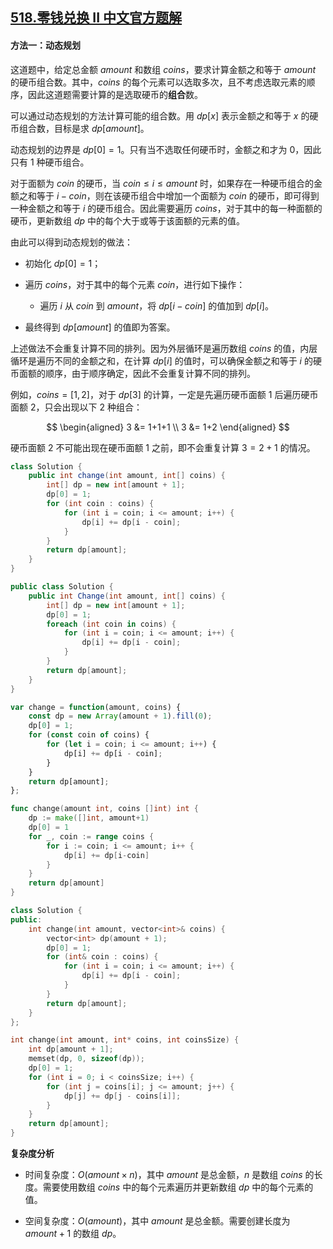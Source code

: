 ## [518.零钱兑换 II 中文官方题解](https://leetcode.cn/problems/coin-change-ii/solutions/100000/ling-qian-dui-huan-ii-by-leetcode-soluti-f7uh)
#### 方法一：动态规划

这道题中，给定总金额 $\textit{amount}$ 和数组 $\textit{coins}$，要求计算金额之和等于 $\textit{amount}$ 的硬币组合数。其中，$\textit{coins}$ 的每个元素可以选取多次，且不考虑选取元素的顺序，因此这道题需要计算的是选取硬币的**组合**数。

可以通过动态规划的方法计算可能的组合数。用 $\textit{dp}[x]$ 表示金额之和等于 $x$ 的硬币组合数，目标是求 $\textit{dp}[\textit{amount}]$。

动态规划的边界是 $\textit{dp}[0]=1$。只有当不选取任何硬币时，金额之和才为 $0$，因此只有 $1$ 种硬币组合。

对于面额为 $\textit{coin}$ 的硬币，当 $\textit{coin} \le i \le \textit{amount}$ 时，如果存在一种硬币组合的金额之和等于 $i - \textit{coin}$，则在该硬币组合中增加一个面额为 $\textit{coin}$ 的硬币，即可得到一种金额之和等于 $i$ 的硬币组合。因此需要遍历 $\textit{coins}$，对于其中的每一种面额的硬币，更新数组 $\textit{dp}$ 中的每个大于或等于该面额的元素的值。

由此可以得到动态规划的做法：

- 初始化 $\textit{dp}[0]=1$；

- 遍历 $\textit{coins}$，对于其中的每个元素 $\textit{coin}$，进行如下操作：

   - 遍历 $i$ 从 $\textit{coin}$ 到 $\textit{amount}$，将 $\textit{dp}[i - \textit{coin}]$ 的值加到 $\textit{dp}[i]$。

- 最终得到 $\textit{dp}[\textit{amount}]$ 的值即为答案。

上述做法不会重复计算不同的排列。因为外层循环是遍历数组 $\textit{coins}$ 的值，内层循环是遍历不同的金额之和，在计算 $\textit{dp}[i]$ 的值时，可以确保金额之和等于 $i$ 的硬币面额的顺序，由于顺序确定，因此不会重复计算不同的排列。

例如，$\textit{coins}=[1,2]$，对于 $\textit{dp}[3]$ 的计算，一定是先遍历硬币面额 $1$ 后遍历硬币面额 $2$，只会出现以下 $2$ 种组合：

$$
\begin{aligned}
3 &= 1+1+1 \\
3 &= 1+2
\end{aligned}
$$

硬币面额 $2$ 不可能出现在硬币面额 $1$ 之前，即不会重复计算 $3=2+1$ 的情况。

```Java [sol1-Java]
class Solution {
    public int change(int amount, int[] coins) {
        int[] dp = new int[amount + 1];
        dp[0] = 1;
        for (int coin : coins) {
            for (int i = coin; i <= amount; i++) {
                dp[i] += dp[i - coin];
            }
        }
        return dp[amount];
    }
}
```

```C# [sol1-C#]
public class Solution {
    public int Change(int amount, int[] coins) {
        int[] dp = new int[amount + 1];
        dp[0] = 1;
        foreach (int coin in coins) {
            for (int i = coin; i <= amount; i++) {
                dp[i] += dp[i - coin];
            }
        }
        return dp[amount];
    }
}
```

```JavaScript [sol1-JavaScript]
var change = function(amount, coins) {
    const dp = new Array(amount + 1).fill(0);
    dp[0] = 1;
    for (const coin of coins) {
        for (let i = coin; i <= amount; i++) {
            dp[i] += dp[i - coin];
        }
    }
    return dp[amount];
};
```

```go [sol1-Golang]
func change(amount int, coins []int) int {
    dp := make([]int, amount+1)
    dp[0] = 1
    for _, coin := range coins {
        for i := coin; i <= amount; i++ {
            dp[i] += dp[i-coin]
        }
    }
    return dp[amount]
}
```

```C++ [sol1-C++]
class Solution {
public:
    int change(int amount, vector<int>& coins) {
        vector<int> dp(amount + 1);
        dp[0] = 1;
        for (int& coin : coins) {
            for (int i = coin; i <= amount; i++) {
                dp[i] += dp[i - coin];
            }
        }
        return dp[amount];
    }
};
```

```C [sol1-C]
int change(int amount, int* coins, int coinsSize) {
    int dp[amount + 1];
    memset(dp, 0, sizeof(dp));
    dp[0] = 1;
    for (int i = 0; i < coinsSize; i++) {
        for (int j = coins[i]; j <= amount; j++) {
            dp[j] += dp[j - coins[i]];
        }
    }
    return dp[amount];
}
```

**复杂度分析**

- 时间复杂度：$O(\textit{amount} \times n)$，其中 $\textit{amount}$ 是总金额，$n$ 是数组 $\textit{coins}$ 的长度。需要使用数组 $\textit{coins}$ 中的每个元素遍历并更新数组 $\textit{dp}$ 中的每个元素的值。

- 空间复杂度：$O(\textit{amount})$，其中 $\textit{amount}$ 是总金额。需要创建长度为 $\textit{amount}+1$ 的数组 $\textit{dp}$。